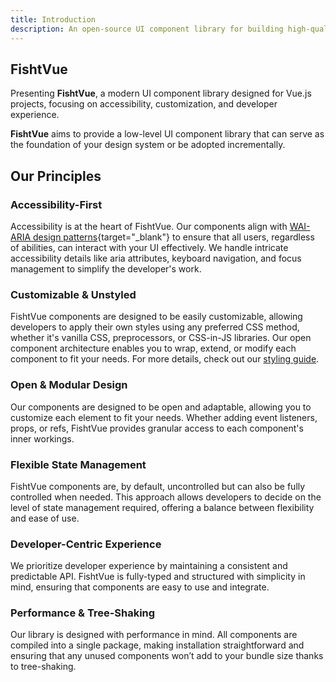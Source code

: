 ```yaml
---
title: Introduction
description: An open-source UI component library for building high-quality, accessible design systems and web apps using Vue.
---
```


## FishtVue

Presenting **FishtVue**, a modern UI component library designed for Vue.js projects, focusing on accessibility, customization, and developer experience.

**FishtVue** aims to provide a low-level UI component library that can serve as the foundation of your design system or be adopted incrementally.

## Our Principles

### Accessibility-First

Accessibility is at the heart of FishtVue. Our components align with [WAI-ARIA design patterns](https://www.w3.org/TR/wai-aria-practices-1.2){target="_blank"} to ensure that all users, regardless of abilities, can interact with your UI effectively. We handle intricate accessibility details like aria attributes, keyboard navigation, and focus management to simplify the developer's work.

### Customizable & Unstyled

FishtVue components are designed to be easily customizable, allowing developers to apply their own styles using any preferred CSS method, whether it's vanilla CSS, preprocessors, or CSS-in-JS libraries. Our open component architecture enables you to wrap, extend, or modify each component to fit your needs. For more details, check out our [styling guide](/configuration/theming).

### Open & Modular Design

Our components are designed to be open and adaptable, allowing you to customize each element to fit your needs. Whether adding event listeners, props, or refs, FishtVue provides granular access to each component's inner workings.

### Flexible State Management

FishtVue components are, by default, uncontrolled but can also be fully controlled when needed. This approach allows developers to decide on the level of state management required, offering a balance between flexibility and ease of use.

### Developer-Centric Experience

We prioritize developer experience by maintaining a consistent and predictable API. FishtVue is fully-typed and structured with simplicity in mind, ensuring that components are easy to use and integrate.

### Performance & Tree-Shaking

Our library is designed with performance in mind. All components are compiled into a single package, making installation straightforward and ensuring that any unused components won’t add to your bundle size thanks to tree-shaking.
